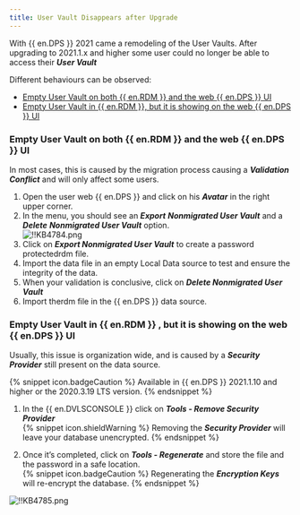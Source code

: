 ```yaml
---
title: User Vault Disappears after Upgrade
---
```

With {{ en.DPS }} 2021 came a remodeling of the User Vaults. After upgrading to 2021.1.x and higher some user could no longer be able to access their ***User Vault***  

Different behaviours can be observed:  

* <a href="#one">Empty User Vault on both {{ en.RDM }} and the web {{ en.DPS }} UI</a>
* <a href="#both">Empty User Vault in {{ en.RDM }}, but it is showing on the web {{ en.DPS }} UI</a>

### Empty User Vault on both {{ en.RDM }} and the web {{ en.DPS }} UI
<a name="one"></a>

In most cases, this is caused by the migration process causing a ***Validation Conflict*** and will only affect some users.  

1. Open the user web {{ en.DPS }} and click on his ***Avatar*** in the right upper corner.
1. In the menu, you should see an ***Export***   ***Nonmigrated User Vault*** and a ***Delete***   ***Nonmigrated User Vault*** option.  
![!!KB4784.png](https://webdevolutions.azureedge.net/docs/en/kb/KB4784.png)
1. Click on ***Export Nonmigrated User Vault*** to create a password protectedrdm file.
1. Import the data file in an empty Local Data source to test and ensure the integrity of the data.
1. When your validation is conclusive, click on ***Delete Nonmigrated User Vault***
1. Import therdm file in the {{ en.DPS }} data source.

### Empty User Vault in {{ en.RDM }} , but it is showing on the web {{ en.DPS }} UI
<a name="both"></a>

Usually, this issue is organization wide, and is caused by a ***Security Provider*** still present on the data source.  

{% snippet icon.badgeCaution %}
Available in {{ en.DPS }} 2021.1.10 and higher or the 2020.3.19 LTS version.
{% endsnippet %}  

1. In the {{ en.DVLSCONSOLE }} click on ***Tools - Remove Security Provider***  
{% snippet icon.shieldWarning %}
Removing the ***Security Provider*** will leave your database unencrypted.
{% endsnippet %}  

2. Once it’s completed, click on ***Tools - Regenerate*** and store the file and the password in a safe location.  
{% snippet icon.badgeCaution %}
Regenerating the ***Encryption Keys*** will re-encrypt the database.
{% endsnippet %}  

![!!KB4785.png](https://webdevolutions.azureedge.net/docs/en/kb/KB4785.png)
